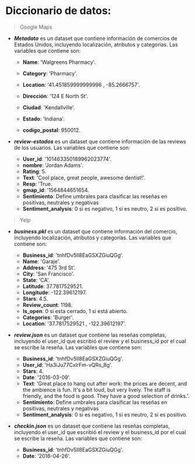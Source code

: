 # Diccionario de datos: 


>  Google Maps
 

* ***Metadata*** es un dataset que contiene información de comercios de Estados Unidos, incluyendo localización, atributos y categorías. Las variables que contiene son:  

    * **Name**: 'Walgreens Pharmacy'.
    
    * **Category**: 'Pharmacy'.
    * **Location**: '41.451859999999996 , -85.2666757'.
    * **Dirección**: '124 E North St'.
    * **Ciudad**: 'Kendallville'.
    * **Estado**: 'Indiana'.
    * **codigo_postal**: 950012.
    
    

* ***review-estados*** es un dataset que contiene información de las reviews de los usuarios. Las variables que contiene son: 

    * **User_id**: '101463350189962023774'.
    * **nombre**: 'Jordan Adams'.
    * **Rating**: 5.
    * **Text**: 'Cool place, great people, awesome dentist!'.
    * **Resp**: 'True.
    * **gmap_id**: '1564844651654.
    * **Sentimiento**:  Define umbrales para clasificar las reseñas en positivas, neutrales y negativas
    * **Sentiment_analysis**: 0 si es negativo, 1 si es neutro, 2 si es positivo.

>  Yelp


* ***business.pkl*** es un dataset que contiene información del comercio, incluyendo localización, atributos y categorías. Las variables que contiene son:  

    * **Business_id**: 'tnhfDv5Il8EaGSXZGiuQGg'.
    * **Name**: 'Garaje'.
    * **Address**: '475 3rd St'.
    * **City**: 'San Francisco'.
    * **State**: 'CA'.
    * **Latitude**: 37.7817529521.
    * **Longitude**: -122.39612197.
    * **Stars**:  4.5.
    * **Review_count**: 1198.
    * **Is_open**: 0 si esta cerrado, 1 si está abierto.
    * **Categories**: 'Burger'.
    * **Location**: '37.7817529521 , -122.39612197'.

* ***review.json*** es un dataset que contiene las reseñas completas, incluyendo el user_id que escribió el review y el business_id por el cual se escribe la reseña. Las variables que contiene son:  

    * **Business_id**: 'tnhfDv5Il8EaGSXZGiuQGg'.
    * **User_id**: 'Ha3iJu77CxlrFm-vQRs_8g'.
    * **Stars**: 4.
    * **Date**: '2016-03-09'.
    * **Text**: 'Great place to hang out after work: the prices are decent, and the ambience is fun. It's a bit loud, but very lively. The staff is friendly, and the food is good. They have a good selection of drinks.'.
    * **Sentimiento**:  Define umbrales para clasificar las reseñas en positivas, neutrales y negativas
    * **Sentiment_analysis**: 0 si es negativo, 1 si es neutro, 2 si es positivo.

* ***checkin.json*** es un dataset que contiene las reseñas completas, incluyendo el user_id que escribió el review y el business_id por el cual se escribe la reseña. Las variables que contiene son:  

    * **Business_id**: 'tnhfDv5Il8EaGSXZGiuQGg'.
    * **Date**: '2016-04-26'.